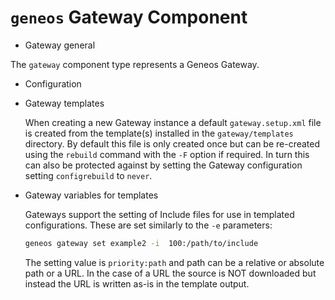 # `geneos` Gateway Component

* Gateway general

The `gateway` component type represents a Geneos Gateway.

* Configuration



* Gateway templates

  When creating a new Gateway instance a default `gateway.setup.xml`
  file is created from the template(s) installed in the
  `gateway/templates` directory. By default this file is only created
  once but can be re-created using the `rebuild` command with the `-F`
  option if required. In turn this can also be protected against by
  setting the Gateway configuration setting `configrebuild` to `never`.

* Gateway variables for templates

  Gateways support the setting of Include files for use in templated
  configurations. These are set similarly to the `-e` parameters:

  ```bash
  geneos gateway set example2 -i  100:/path/to/include
  ```

  The setting value is `priority:path` and path can be a relative or
  absolute path or a URL. In the case of a URL the source is NOT
  downloaded but instead the URL is written as-is in the template
  output.